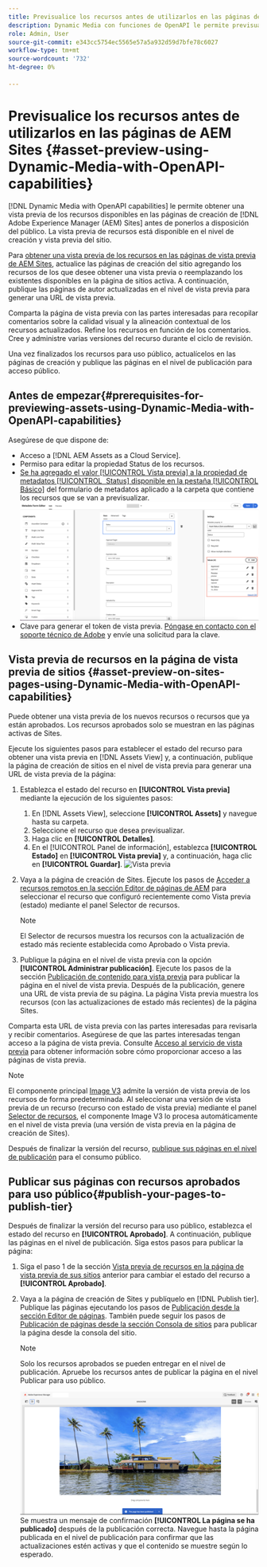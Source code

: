 ```yaml
---
title: Previsualice los recursos antes de utilizarlos en las páginas de AEM Sites
description: Dynamic Media con funciones de OpenAPI le permite previsualizar recursos en páginas de vista previa de sitios de Adobe Experience Manager (AEM). Esta vista previa de recursos permite al usuario y a las partes interesadas revisar y validar las actualizaciones de los recursos antes de publicar las páginas de creación (con recursos actualizados) para uso público.
role: Admin, User
source-git-commit: e343cc5754ec5565e57a5a932d59d7bfe78c6027
workflow-type: tm+mt
source-wordcount: '732'
ht-degree: 0%

---
```



# Previsualice los recursos antes de utilizarlos en las páginas de AEM Sites {#asset-preview-using-Dynamic-Media-with-OpenAPI-capabilities}

[!DNL Dynamic Media with OpenAPI capabilities] le permite obtener una vista previa de los recursos disponibles en las páginas de creación de [!DNL Adobe Experience Manager (AEM) Sites] antes de ponerlos a disposición del público. La vista previa de recursos está disponible en el nivel de creación y vista previa del sitio.

Para [obtener una vista previa de los recursos en las páginas de vista previa de AEM Sites](#asset-preview-on-sites-pages-using-Dynamic-Media-with-OpenAPI-capabilities), actualice las páginas de creación del sitio agregando los recursos de los que desee obtener una vista previa o reemplazando los existentes disponibles en la página de sitios activa. A continuación, publique las páginas de autor actualizadas en el nivel de vista previa para generar una URL de vista previa.

Comparta la página de vista previa con las partes interesadas para recopilar comentarios sobre la calidad visual y la alineación contextual de los recursos actualizados. Refine los recursos en función de los comentarios. Cree y administre varias versiones del recurso durante el ciclo de revisión.

Una vez finalizados los recursos para uso público, actualícelos en las páginas de creación y publique las páginas en el nivel de publicación para acceso público.

## Antes de empezar{#prerequisites-for-previewing-assets-using-Dynamic-Media-with-OpenAPI-capabilities}

Asegúrese de que dispone de:

* Acceso a [!DNL AEM Assets as a Cloud Service].
* Permiso para editar la propiedad Status de los recursos.
* [Se ha agregado el valor [!UICONTROL Vista previa] a la propiedad de metadatos [!UICONTROL &#x200B; Status] disponible en la pestaña [!UICONTROL Básico]](/help/assets/metadata-assets-view.md#edit-metadata-forms) del formulario de metadatos aplicado a la carpeta que contiene los recursos que se van a previsualizar.
  ![Agregar opción de vista previa](/help/assets/assets/metedata-form-preview.png)
* Clave para generar el token de vista previa. [Póngase en contacto con el soporte técnico de Adobe](https://helpx.adobe.com/in/contact.html) y envíe una solicitud para la clave.

## Vista previa de recursos en la página de vista previa de sitios {#asset-preview-on-sites-pages-using-Dynamic-Media-with-OpenAPI-capabilities}

Puede obtener una vista previa de los nuevos recursos o recursos que ya están aprobados. Los recursos aprobados solo se muestran en las páginas activas de Sites.

Ejecute los siguientes pasos para establecer el estado del recurso para obtener una vista previa en [!DNL Assets View] y, a continuación, publique la página de creación de sitios en el nivel de vista previa para generar una URL de vista previa de la página:

1. Establezca el estado del recurso en **[!UICONTROL Vista previa]** mediante la ejecución de los siguientes pasos:

   1. En [!DNL Assets View], seleccione **[!UICONTROL Assets]** y navegue hasta su carpeta.
   1. Seleccione el recurso que desea previsualizar.
   1. Haga clic en **[!UICONTROL Detalles]**.
   1. En el [!UICONTROL Panel de información], establezca **[!UICONTROL Estado]** en **[!UICONTROL Vista previa]** y, a continuación, haga clic en **[!UICONTROL Guardar]**.
      ![Vista previa](/help/assets/assets/preview-boat-at-bay.png)

1. Vaya a la página de creación de Sites. Ejecute los pasos de [Acceder a recursos remotos en la sección Editor de páginas de AEM](/help/assets/integrate-remote-approved-assets-with-sites.md#access-remote-assets-in-aem-page-editor) para seleccionar el recurso que configuró recientemente como Vista previa (estado) mediante el panel Selector de recursos.

   >[!NOTE]
   >
   > El Selector de recursos muestra los recursos con la actualización de estado más reciente establecida como Aprobado o Vista previa.

1. Publique la página en el nivel de vista previa con la opción **[!UICONTROL Administrar publicación]**. Ejecute los pasos de la sección [Publicación de contenido para vista previa](https://experienceleague.adobe.com/es/docs/experience-manager-cloud-service/content/sites/authoring/sites-console/previewing-content) para publicar la página en el nivel de vista previa. Después de la publicación, genere una URL de vista previa de su página. La página Vista previa muestra los recursos (con las actualizaciones de estado más recientes) de la página Sites.

Comparta esta URL de vista previa con las partes interesadas para revisarla y recibir comentarios. Asegúrese de que las partes interesadas tengan acceso a la página de vista previa. Consulte [Acceso al servicio de vista previa](https://experienceleague.adobe.com/es/docs/experience-manager-cloud-service/content/implementing/using-cloud-manager/manage-environments#access-preview-service) para obtener información sobre cómo proporcionar acceso a las páginas de vista previa.

>[!NOTE]
>
>El componente principal [Image V3](https://experienceleague.adobe.com/es/docs/experience-manager-core-components/using/wcm-components/image#version-and-compatibility) admite la versión de vista previa de los recursos de forma predeterminada. Al seleccionar una versión de vista previa de un recurso (recurso con estado de vista previa) mediante el panel [Selector de recursos](https://experienceleague.adobe.com/es/docs/experience-manager-cloud-service/content/assets/manage/asset-selector/asset-selector-upload), el componente Image V3 lo procesa automáticamente en el nivel de vista previa (una versión de vista previa en la página de creación de Sites).

Después de finalizar la versión del recurso, [publique sus páginas en el nivel de publicación](#publish-your-pages-to-publish-tier) para el consumo público.

## Publicar sus páginas con recursos aprobados para uso público{#publish-your-pages-to-publish-tier}

Después de finalizar la versión del recurso para uso público, establezca el estado del recurso en **[!UICONTROL Aprobado]**. A continuación, publique las páginas en el nivel de publicación. Siga estos pasos para publicar la página:

1. Siga el paso 1 de la sección [Vista previa de recursos en la página de vista previa de sus sitios](#asset-preview-on-sites-pages-using-Dynamic-Media-with-OpenAPI-capabilities) anterior para cambiar el estado del recurso a **[!UICONTROL Aprobado]**.
1. Vaya a la página de creación de Sites y publíquelo en [!DNL Publish tier]. Publique las páginas ejecutando los pasos de [Publicación desde la sección Editor de páginas](https://experienceleague.adobe.com/es/docs/experience-manager-cloud-service/content/sites/authoring/page-editor/publishing#publishing-from-the-page-editor).
También puede seguir los pasos de [Publicación de páginas desde la sección Consola de sitios](https://experienceleague.adobe.com/es/docs/experience-manager-cloud-service/content/sites/authoring/sites-console/publishing-pages#publishing-from-the-sites-console) para publicar la página desde la consola del sitio.

   >[!NOTE]
   >
   > Solo los recursos aprobados se pueden entregar en el nivel de publicación. Apruebe los recursos antes de publicar la página en el nivel Publicar para uso público.

   ![La página se ha publicado](/help/assets/assets/the-page-has-been-publushed.png)
Se muestra un mensaje de confirmación **[!UICONTROL La página se ha publicado]** después de la publicación correcta. Navegue hasta la página publicada en el nivel de publicación para confirmar que las actualizaciones estén activas y que el contenido se muestre según lo esperado.

